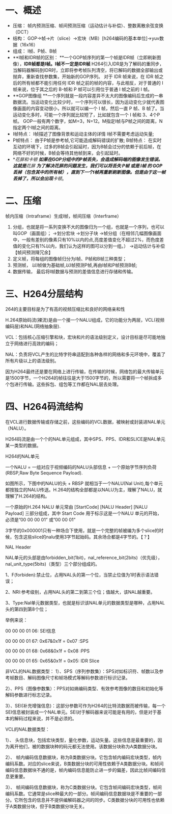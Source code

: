 # 一、概述

- 压缩：
  帧内预测压缩、帧间预测压缩（运动估计与补偿）、整数离散余弦变换（DCT）
- 结构：
  GOP->帧->片（slice）->宏块（MB）[h264编码的基本单位]->yuv数据（16x16）
- 组成：
  I帧、P帧、B帧
- **I帧和IDR帧的区别：
  **一个GOP帧序列的第一个帧是IDR帧（立即刷新图像），**IDR帧都是I帧。I帧不一定是IDR帧**
  H264引入IDR是为了解码的重同步，当解码器解码到IDR时，立即将参考帧队列清空，将已解码的数据全部输出或抛弃，重新查找参数集，开始新的GOP序列。
  对于 IDR 帧来说，在 IDR 帧之后的所有帧都不能引用任何 IDR 帧之前的帧的内容，与此相反，对于普通的 I 帧来说，位于其之后的 B-帧和 P 帧可以引用位于普通 I 帧之前的 I 帧。
- **GOP图像组
  **一个序列就是一段内容差异不太大的图像编码后生成的一串数据流。当运动变化比较少时，一个序列可以很长，因为运动变化少就代表图像画面的内容变动很小，所以就可以编一个 I 帧，然后一直 P 帧、B 帧了。当运动变化多时，可能一个序列就比较短了，比如就包含一个 I 帧和 3、4个P帧。
  GOP一般有两个数字，如M=3，N=12。M指定I帧与P帧之间的距离，N指定两个I帧之间的距离。
- I帧特点：
  I帧描述了图像背景和运动主体的详情
  I帧不需要考虑运动矢量;
- P帧特点：
  由于P帧是参考帧,它可能造成解码错误的扩散;
  B帧特点：
  在实时互动的环境下，过多的B帧会引起延时，因为B帧会过分的依赖于前后帧，在网络不好的时候，B帧会等待其他帧到来，会引起延时。
- **花屏和卡顿
  **如果在GOP分组中的P帧丢失，会造成解码端的图像发生错误。这就是**花屏
  **为了解决花屏的问题发生，我们可以将丢失 P帧 或是 I帧 的 GOP 丢掉（包含其中的所有帧），直到下一个I帧再重新刷新图像。但是由于这一帧丢掉了，所以会出现**卡顿*。

# 二、压缩

帧内压缩（Intraframe）生成I帧，帧间压缩（Interframe）

1. 分组，也就是将一系列变换不大的图像归为一个组，也就是一个序列，也可以叫GOP（画面组）；
   ->划分宏块
   ->划分子块
   ->帧分组（在相邻几幅图像画面中，一般有差别的像素只有10%以内的点,亮度差值变化不超过2%，而色度差值的变化只有1%以内，我们认为这样的图可以分到一组。）
   ->运动估计与补偿【帧间预测降冗余】
2. 定义帧，将每组的图像帧归分为I帧、P帧和B帧三种类型；
3. 预测帧， 以I帧做为基础帧,以I帧预测P帧,再由I帧和P帧预测B帧;
4. 数据传输， 最后将I帧数据与预测的差值信息进行存储和传输。

# 三、H264分层结构

264的主要目标是为了有高的视频压缩比和良好的网络亲和性

H.264原始码流(裸流)是由一个接一个NALU组成，它的功能分为两层，VCL(视频编码层)和NAL(网络抽象层).

VCL：包括核心压缩引擎和块，宏块和片的语法级别定义，设计目标是尽可能地独立于网络进行高效的编码；

NAL：负责将VCL产生的比特字符串适配到各种各样的网络和多元环境中，覆盖了所有片级以上的语法级别。

因为H264最终还是要在网络上进行传输，在传输的时候，网络包的最大传输单元是1500字节，一个H264的帧往往是大于1500字节的，所以需要将一个帧拆成多个包进行传输。这些拆包、组包等工作都在NAL层去处理。

# 四、H264码流结构

在VCL进行数据传输或存储之前，这些编码的VCL数据，被映射或封装进NAL单元（NALU）。

H264码流是由一个个的NAL单元组成，其中SPS、PPS、IDR和SLICE是NAL单元某一类型的数据。

H264的NAL单元

一个NALU = 一组对应于视频编码的NALU头部信息 + 一个原始字节序列负荷(RBSP,Raw Byte Sequence Payload).

如图所示，下图中的NALU的头 + RBSP 就相当于一个NALU(Nal Unit),每个单元都按独立的NALU传送。H.264的结构全部都是以NALU为主，理解了NALU，就理解了H.264的结构。

一个原始的H.264 NALU 单元常由 [StartCode] [NALU Header] [NALU Payload] 三部分组成，其中 Start Code 用于标示这是一个NALU 单元的开始，必须是”00 00 00 01” 或”00 00 01”

3字节的0x000001只有一种场合下使用，就是一个完整的帧被编为多个slice的时候，包含这些slice的nalu使用3字节起始码。其余场合都是4字节的。【？】

NAL Header

NAL单元的头部是由forbidden_bit(1bit)，nal_reference_bit(2bits)（优先级），nal_unit_type(5bits)（类型）三个部分组成的。

1、F(forbiden):禁止位，占用NAL头的第一个位，当禁止位值为1时表示语法错误；

2、NRI:参考级别，占用NAL头的第二到第三个位；值越大，该NAL越重要。

3、Type:Nal单元数据类型，也就是标识该NAL单元的数据类型是哪种，占用NAL头的第四到第8个位；

举例来说：

00 00 00 01 06: SEI信息

00 00 00 01 67: 0x67&0x1f = 0x07 :SPS

00 00 00 01 68: 0x68&0x1f = 0x08 :PPS

00 00 00 01 65: 0x65&0x1f = 0x05: IDR Slice

非VCL的NAL数据类型：
1）、SPS（序列参数集）：SPS对如标识符、帧数以及参考帧数目、解码图像尺寸和帧场模式等解码参数进行标识记录。

2）、PPS（图像参数集）：PPS对如熵编码类型、有效参考图像的数目和初始化等解码参数进行标志记录。

3）、SEI(补充增强信息)：这部分参数可作为H264的比特流数据而被传输，每一个SEI信息被封装成一个NAL单元。SEI对于解码器来说可能是有用的，但是对于基本的解码过程来说，并不是必须的。

VCL的NAL数据类型：

1）、 头信息块，包括宏块类型，量化参数，运动矢量。这些信息是最重要的，因为离开他们，被的数据块种的码元都无法使用。该数据分块称为A类数据分块。

2）、 帧内编码信息数据块，称为B类数据分块。它包含帧内编码宏块类型，帧内编码系数。对应的slice来说，B类数据分块的可用性依赖于A类数据分块。和帧间编码信息数据块不通的是，帧内编码信息能防止进一步的偏差，因此比帧间编码信息更重要。

3）、 帧间编码信息数据块，称为C类数据分块。它包含帧间编码宏块类型，帧间编码系数。它通常是slice种最大的一部分。帧间编码信息数据块是不重要的一部分。它所包含的信息并不提供编解码器之间的同步。C类数据分块的可用性也依赖于A类数据分块，但于B类数据分块无关。